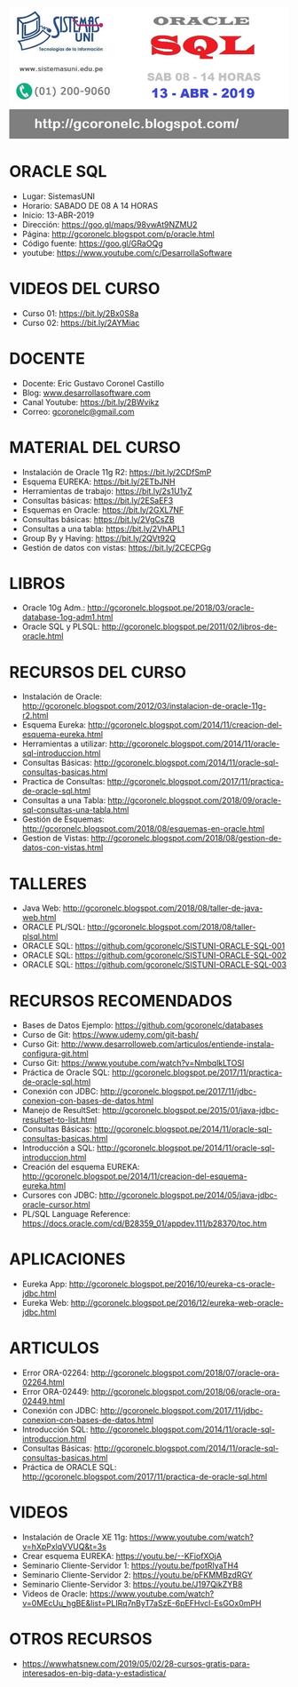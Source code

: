![ORACLE SQL](https://raw.githubusercontent.com/gcoronelc/SISTUNI-ORACLE-SQL-007/master/img/ORACLE-SQL-007.jpg)


# ORACLE SQL

- Lugar: SistemasUNI
- Horario: SABADO DE 08 A 14 HORAS
- Inicio: 13-ABR-2019
- Dirección: https://goo.gl/maps/98vwAt9NZMU2
- Página: http://gcoronelc.blogspot.com/p/oracle.html
- Código fuente: https://goo.gl/GRaOQg
- youtube: https://www.youtube.com/c/DesarrollaSoftware



# VIDEOS DEL CURSO

- Curso 01: https://bit.ly/2Bx0S8a
- Curso 02: https://bit.ly/2AYMiac



# DOCENTE

- Docente: Eric Gustavo Coronel Castillo
- Blog: www.desarrollasoftware.com
- Canal Youtube: https://bit.ly/2BWvikz
- Correo: gcoronelc@gmail.com

# MATERIAL DEL CURSO

- Instalación de Oracle 11g R2: https://bit.ly/2CDfSmP
- Esquema EUREKA: https://bit.ly/2ETbJNH
- Herramientas de trabajo: https://bit.ly/2s1U1yZ
- Consultas básicas: https://bit.ly/2ESaEF3
- Esquemas en Oracle: https://bit.ly/2GXL7NF
- Consultas básicas: https://bit.ly/2VgCsZB
- Consultas a una tabla: https://bit.ly/2VhAPL1
- Group By y Having: https://bit.ly/2QVt92Q
- Gestión de datos con vistas: https://bit.ly/2CECPGg

# LIBROS

- Oracle 10g Adm.: http://gcoronelc.blogspot.pe/2018/03/oracle-database-1og-adm1.html
- Oracle SQL y PLSQL: http://gcoronelc.blogspot.pe/2011/02/libros-de-oracle.html

# RECURSOS DEL CURSO

- Instalación de Oracle: http://gcoronelc.blogspot.com/2012/03/instalacion-de-oracle-11g-r2.html
- Esquema Eureka: http://gcoronelc.blogspot.com/2014/11/creacion-del-esquema-eureka.html
- Herramientas a utilizar: http://gcoronelc.blogspot.com/2014/11/oracle-sql-introduccion.html
- Consultas Básicas: http://gcoronelc.blogspot.com/2014/11/oracle-sql-consultas-basicas.html
- Practica de Consultas: http://gcoronelc.blogspot.com/2017/11/practica-de-oracle-sql.html
- Consultas a una Tabla: http://gcoronelc.blogspot.com/2018/09/oracle-sql-consultas-una-tabla.html
- Gestión de Esquemas: http://gcoronelc.blogspot.com/2018/08/esquemas-en-oracle.html
- Gestion de Vistas: http://gcoronelc.blogspot.com/2018/08/gestion-de-datos-con-vistas.html

# TALLERES

- Java Web: http://gcoronelc.blogspot.com/2018/08/taller-de-java-web.html
- ORACLE PL/SQL: http://gcoronelc.blogspot.com/2018/08/taller-plsql.html
- ORACLE SQL: https://github.com/gcoronelc/SISTUNI-ORACLE-SQL-001
- ORACLE SQL: https://github.com/gcoronelc/SISTUNI-ORACLE-SQL-002
- ORACLE SQL: https://github.com/gcoronelc/SISTUNI-ORACLE-SQL-003

# RECURSOS RECOMENDADOS

- Bases de Datos Ejemplo: https://github.com/gcoronelc/databases
- Curso de Git: https://www.udemy.com/git-bash/
- Curso Git: http://www.desarrolloweb.com/articulos/entiende-instala-configura-git.html
- Curso Git: https://www.youtube.com/watch?v=NmbqlkLTOSI
- Práctica de Oracle SQL: http://gcoronelc.blogspot.pe/2017/11/practica-de-oracle-sql.html
- Conexión con JDBC: http://gcoronelc.blogspot.pe/2017/11/jdbc-conexion-con-bases-de-datos.html
- Manejo de ResultSet: http://gcoronelc.blogspot.pe/2015/01/java-jdbc-resultset-to-list.html
- Consultas Básicas: http://gcoronelc.blogspot.pe/2014/11/oracle-sql-consultas-basicas.html
- Introducción a SQL: http://gcoronelc.blogspot.pe/2014/11/oracle-sql-introduccion.html
- Creación del esquema EUREKA: http://gcoronelc.blogspot.pe/2014/11/creacion-del-esquema-eureka.html
- Cursores con JDBC: http://gcoronelc.blogspot.pe/2014/05/java-jdbc-oracle-cursor.html
- PL/SQL Language Reference: https://docs.oracle.com/cd/B28359_01/appdev.111/b28370/toc.htm


# APLICACIONES 

- Eureka App: http://gcoronelc.blogspot.pe/2016/10/eureka-cs-oracle-jdbc.html
- Eureka Web: http://gcoronelc.blogspot.pe/2016/12/eureka-web-oracle-jdbc.html


# ARTICULOS

- Error ORA-02264: http://gcoronelc.blogspot.com/2018/07/oracle-ora-02264.html
- Error ORA-02449: http://gcoronelc.blogspot.com/2018/06/oracle-ora-02449.html
- Conexión con JDBC: http://gcoronelc.blogspot.com/2017/11/jdbc-conexion-con-bases-de-datos.html
- Introducción SQL: http://gcoronelc.blogspot.com/2014/11/oracle-sql-introduccion.html
- Consultas Básicas: http://gcoronelc.blogspot.com/2014/11/oracle-sql-consultas-basicas.html
- Práctica de ORACLE SQL: http://gcoronelc.blogspot.com/2017/11/practica-de-oracle-sql.html


# VIDEOS

- Instalación de Oracle XE 11g: https://www.youtube.com/watch?v=hXpPxlqVVUQ&t=3s
- Crear esquema EUREKA: https://youtu.be/--KFiofXOjA
- Seminario Cliente-Servidor 1: https://youtu.be/fpotRIyaTH4
- Seminario Cliente-Servidor 2: https://youtu.be/pFKMMBzdRGY
- Seminario Cliente-Servidor 3: https://youtu.be/J197QikZYB8
- Videos de Oracle: https://www.youtube.com/watch?v=0MEcUu_hgBE&list=PLIRq7nByT7aSzE-6pEFHvcl-EsGOx0mPH


# OTROS RECURSOS

- https://wwwhatsnew.com/2019/05/02/28-cursos-gratis-para-interesados-en-big-data-y-estadistica/

